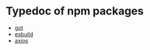 # Typedoc of npm packages

- [got](https://char8x.github.io/typedoc-of-npm-pkg/got/v14.4.2/modules.html)
- [esbuild](https://char8x.github.io/typedoc-of-npm-pkg/esbuild/v0.24.0/modules.html)
- [axios](https://char8x.github.io/typedoc-of-npm-pkg/axios/v1.7.7/modules.html)
